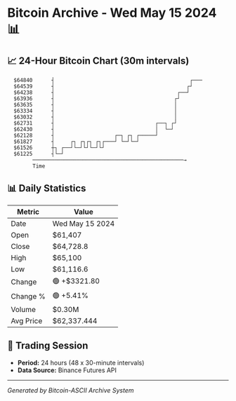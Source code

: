 # Bitcoin Archive - Wed May 15 2024 📊

## 📈 24-Hour Bitcoin Chart (30m intervals)

```
  $64840      ┤                                           ┌─── 
  $64539      ┤                                          ┌┘    
  $64238      ┤                                       ┌──┘     
  $63936      ┤                                      ┌┘        
  $63635      ┤                                      │         
  $63334      ┤                                      │         
  $63032      ┤                                      │         
  $62731      ┤                                ┌──┐ ┌┘         
  $62430      ┤                                │  └─┘          
  $62128      ┤                   ┌─┐ ┌┐ ┌─────┘               
  $61827      ┤     ┌┐ ┌┐┌┐ ┌┐┌───┘ └─┘└─┘                     
  $61526      ┼┐ ┌──┘└─┘└┘└─┘└┘                                
  $61225      ┤└─┘                                             
        ────────────────────────────────────────────────→
        Time
```

## 📊 Daily Statistics

| Metric | Value |
|--------|-------|
| Date | Wed May 15 2024 |
| Open | $61,407 |
| Close | $64,728.8 |
| High | $65,100 |
| Low | $61,116.6 |
| Change | 🟢 +$3321.80 |
| Change % | 🟢 +5.41% |
| Volume | $0.30M |
| Avg Price | $62,337.444 |

## 📅 Trading Session

- **Period:** 24 hours (48 x 30-minute intervals)
- **Data Source:** Binance Futures API

---
*Generated by Bitcoin-ASCII Archive System*
